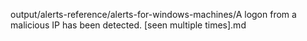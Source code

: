 output/alerts-reference/alerts-for-windows-machines/A logon from a malicious IP has been detected. [seen multiple times].md